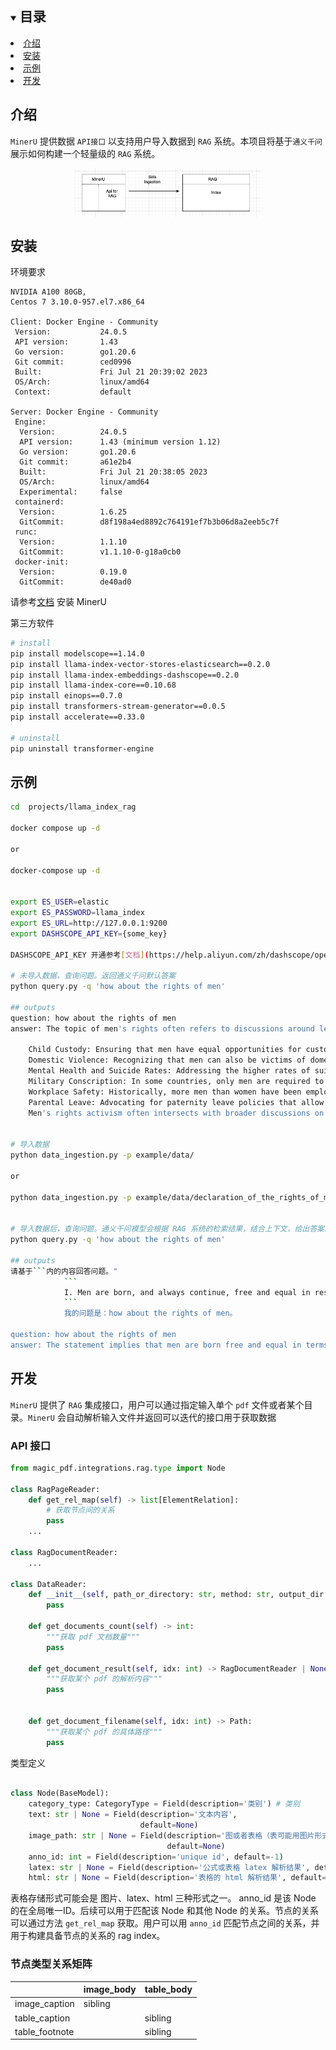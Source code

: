 <details open="open">
  <summary><h2 style="display: inline-block">目录</h2></summary>
    <li><a href="#介绍">介绍</a></li>
    <li><a href="#安装">安装</a></li>
    <li><a href="#示例">示例</a></li>
    <li><a href="#开发">开发</a></li>
  </ol>
</details>

## 介绍

`MinerU` 提供数据 `API接口` 以支持用户导入数据到 `RAG` 系统。本项目将基于`通义千问`展示如何构建一个轻量级的 `RAG` 系统。

<p align="center">
  <img src="assets/rag_data_api.png" width="300px" style="vertical-align:middle;">
</p>

## 安装

环境要求

```text
NVIDIA A100 80GB,
Centos 7 3.10.0-957.el7.x86_64

Client: Docker Engine - Community
 Version:           24.0.5
 API version:       1.43
 Go version:        go1.20.6
 Git commit:        ced0996
 Built:             Fri Jul 21 20:39:02 2023
 OS/Arch:           linux/amd64
 Context:           default

Server: Docker Engine - Community
 Engine:
  Version:          24.0.5
  API version:      1.43 (minimum version 1.12)
  Go version:       go1.20.6
  Git commit:       a61e2b4
  Built:            Fri Jul 21 20:38:05 2023
  OS/Arch:          linux/amd64
  Experimental:     false
 containerd:
  Version:          1.6.25
  GitCommit:        d8f198a4ed8892c764191ef7b3b06d8a2eeb5c7f
 runc:
  Version:          1.1.10
  GitCommit:        v1.1.10-0-g18a0cb0
 docker-init:
  Version:          0.19.0
  GitCommit:        de40ad0
```

请参考[文档](../../README_zh-CN.md) 安装 MinerU

第三方软件

```bash
# install
pip install modelscope==1.14.0
pip install llama-index-vector-stores-elasticsearch==0.2.0
pip install llama-index-embeddings-dashscope==0.2.0
pip install llama-index-core==0.10.68
pip install einops==0.7.0
pip install transformers-stream-generator==0.0.5
pip install accelerate==0.33.0

# uninstall
pip uninstall transformer-engine
```

## 示例

````bash
cd  projects/llama_index_rag

docker compose up -d

or

docker-compose up -d


export ES_USER=elastic
export ES_PASSWORD=llama_index
export ES_URL=http://127.0.0.1:9200
export DASHSCOPE_API_KEY={some_key}

DASHSCOPE_API_KEY 开通参考[文档](https://help.aliyun.com/zh/dashscope/opening-service)

# 未导入数据，查询问题。返回通义千问默认答案
python query.py -q 'how about the rights of men'

## outputs
question: how about the rights of men
answer: The topic of men's rights often refers to discussions around legal, social, and political issues that affect men specifically or differently from women. Movements related to men's rights advocate for addressing areas where men face discrimination or unique challenges, such as:

    Child Custody: Ensuring that men have equal opportunities for custody of their children following divorce or separation.
    Domestic Violence: Recognizing that men can also be victims of domestic abuse and ensuring they have access to support services.
    Mental Health and Suicide Rates: Addressing the higher rates of suicide among men and providing mental health resources.
    Military Conscription: In some countries, only men are required to register for military service, which is seen as a gender-based obligation.
    Workplace Safety: Historically, more men than women have been employed in high-risk occupations, leading to higher workplace injury and death rates.
    Parental Leave: Advocating for paternity leave policies that allow men to take time off work for family care.
    Men's rights activism often intersects with broader discussions on gender equality and aims to promote fairness and equity across genders. It's important to note that while advocating for these issues, it should be done in a way that does not detract from or oppose the goals of gender equality and the rights of other groups. The focus should be on creating a fair society where everyone has equal opportunities and protections under the law.


# 导入数据
python data_ingestion.py -p example/data/

or

python data_ingestion.py -p example/data/declaration_of_the_rights_of_man_1789.pdf


# 导入数据后，查询问题。通义千问模型会根据 RAG 系统的检索结果，结合上下文，给出答案。
python query.py -q 'how about the rights of men'

## outputs
请基于```内的内容回答问题。"
            ```
            I. Men are born, and always continue, free and equal in respect of their rights. Civil distinctions, therefore, can be founded only on public utility.
            ```
            我的问题是：how about the rights of men。

question: how about the rights of men
answer: The statement implies that men are born free and equal in terms of their rights. Civil distinctions should only be based on public utility. However, it does not specify what those rights are. It is up to society and individual countries to determine and protect the specific rights of their citizens.

````

## 开发

`MinerU` 提供了 `RAG` 集成接口，用户可以通过指定输入单个 `pdf` 文件或者某个目录。`MinerU` 会自动解析输入文件并返回可以迭代的接口用于获取数据

### API 接口

```python
from magic_pdf.integrations.rag.type import Node

class RagPageReader:
    def get_rel_map(self) -> list[ElementRelation]:
        # 获取节点间的关系
        pass
    ...

class RagDocumentReader:
    ...

class DataReader:
    def __init__(self, path_or_directory: str, method: str, output_dir: str):
        pass

    def get_documents_count(self) -> int:
        """获取 pdf 文档数量"""
        pass

    def get_document_result(self, idx: int) -> RagDocumentReader | None:
        """获取某个 pdf 的解析内容"""
        pass


    def get_document_filename(self, idx: int) -> Path:
        """获取某个 pdf 的具体路径"""
        pass


```

类型定义

```python

class Node(BaseModel):
    category_type: CategoryType = Field(description='类别') # 类别
    text: str | None = Field(description='文本内容',
                             default=None)
    image_path: str | None = Field(description='图或者表格（表可能用图片形式存储）的存储路径',
                                   default=None)
    anno_id: int = Field(description='unique id', default=-1)
    latex: str | None = Field(description='公式或表格 latex 解析结果', default=None)
    html: str | None = Field(description='表格的 html 解析结果', default=None)

```

表格存储形式可能会是 图片、latex、html 三种形式之一。
anno_id 是该 Node 的在全局唯一ID。后续可以用于匹配该 Node 和其他 Node 的关系。节点的关系可以通过方法 `get_rel_map` 获取。用户可以用 `anno_id` 匹配节点之间的关系，并用于构建具备节点的关系的 rag index。

### 节点类型关系矩阵

|                | image_body | table_body |
| -------------- | ---------- | ---------- |
| image_caption  | sibling    |            |
| table_caption  |            | sibling    |
| table_footnote |            | sibling    |